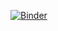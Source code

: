 [![Binder](https://mybinder.org/badge.svg)](https://mybinder.org/v2/gh/jnowaczek/ImageProcessing/master?filepath=Project%203.ipynb)